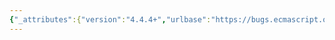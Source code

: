 ```yaml
---
{"_attributes":{"version":"4.4.4+","urlbase":"https://bugs.ecmascript.org/","maintainer":"dherman@mozilla.com"},"bug":{"bug_id":2240,"creation_ts":"2013-11-12 05:02:00 -0800","short_desc":"12.1.5: Use IdentifierReference instead of IdentifierName in CoverInitialisedName","delta_ts":"2014-01-27 10:03:06 -0800","product":"Draft for 6th Edition","component":"technical issue","version":"Rev 21: November 8, 2013 Draft","rep_platform":"All","op_sys":"All","bug_status":"RESOLVED","resolution":"FIXED","priority":"Normal","bug_severity":"normal","everconfirmed":true,"reporter":{"uid":"andrebargull","name":"André Bargull"},"assigned_to":{"uid":"allen","name":"Allen Wirfs-Brock"},"long_desc":[{"commentid":6675,"comment_count":0,"who":{"uid":"andrebargull","name":"André Bargull"},"bug_when":"2013-11-12 05:02:44 -0800","thetext":"12.1.5  Object Initialiser:\n\n> CoverInitialisedName[Yield] :\n>   IdentifierName Initialiser[In, ?Yield]\n\nChange IdentifierName to IdentifierReference[?Yield], just like already done for \"PropertyDefinition[Yield] : IdentifierReference[?Yield]\"."},{"commentid":6780,"comment_count":1,"who":{"uid":"allen","name":"Allen Wirfs-Brock"},"bug_when":"2013-11-14 14:02:40 -0800","thetext":"fixed in rev22 editor's draft"},{"commentid":7047,"comment_count":2,"who":{"uid":"allen","name":"Allen Wirfs-Brock"},"bug_when":"2014-01-27 10:03:06 -0800","thetext":"fixed in Rev22 (January 20, 2013) release"}]}}
---
```

